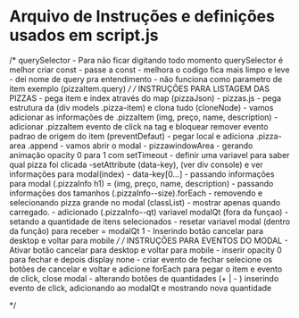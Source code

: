 # Arquivo de Instruções e definições usados em script.js #
/* querySelector
    - Para não ficar digitando todo momento querySelector é melhor criar const
    - passe a const - melhora o codigo fica mais limpo e leve
    - dei nome de query pra entendimento
    - não funciona como parametro de item exemplo (pizzaItem.query)
*/ 
 /* INSTRUÇÕES PARA LISTAGEM DAS PIZZAS
    - pega item e index através do map (pizzaJson) - pizzas.js
    - pega estrutura da (div models .pizza-item) e clona tudo (cloneNode) 
    - vamos adicionar as informações de .pizzaItem (img, preço, name, description)
    - adicionar .pizzaItem evento de click na tag <a> e bloquear remover evento padrao de origem do item (preventDefaut)
    - pegar local e adiciona .pizza-area .append
    - vamos abrir o modal - pizzawindowArea - gerando animação opacity 0 para 1 com setTimeout
    - definir uma variavel para saber qual pizza foi clicada -setAttribute (data-key), (ver div console) e ver informações para modal(index) - data-key[0...]
    - passando informações para modal (.pizzaInfo h1) = (img, preço, name, description)
    - passando informações dos tamanhos (.pizzaInfo--size).forEach
    - removendo e selecionando pizza grande no modal (classList) - mostrar apenas quando carregado.
    - adicionado (.pizzaInfo--qt) variavel modalQt (fora da funçao) - setando a quantidade de itens selecionados
    - resetar variavel modal (dentro da função) para receber = modalQt 1
    - Inserindo botão cancelar para desktop e voltar para mobile
*/
/* INSTRUÇÕES PARA EVENTOS DO MODAL
    - Ativar botão cancelar para desktop e voltar para mobile
    - inserir opacity 0 para fechar e depois display none
    - criar evento de fechar selecione os botões de cancelar e voltar e adicione forEach para pegar o item e evento de click, close modal
    - alterando botões de quantidades (+ | - ) inserindo evento de click, adicionando ao modalQt e mostrando nova quantidade


*/

